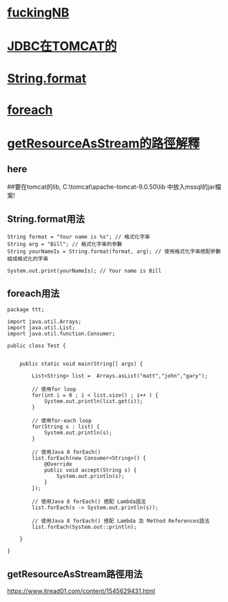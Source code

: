 


# [fuckingNB](#a)
# [JDBC在TOMCAT的](#jdbc)
# [String.format](#String.format)
# [foreach](#foreach)
# [getResourceAsStream的路徑解釋](#getResourceAsStream)

## <a name="a">here</a>

##<a name="jdbc">要在tomcat的lib, C:\tomcat\apache-tomcat-9.0.50\lib 中放入mssql的jar檔案!</a>


## <a name="String.format">String.format用法</a>
```java=
String format = "Your name is %s"; // 格式化字串
String arg = "Bill"; // 格式化字串的參數
String yourNameIs = String.format(format, arg); // 使用格式化字串搭配參數組成格式化的字串

System.out.print(yourNameIs); // Your name is Bill

```

## <a name="foreach">foreach用法</a>

```
package ttt;

import java.util.Arrays;
import java.util.List;
import java.util.function.Consumer;

public class Test {
	
	
	public static void main(String[] args) {

        List<String> list =  Arrays.asList("matt","john","gary");

        // 使用for loop
        for(int i = 0 ; i < list.size() ; i++ ) {
            System.out.println(list.get(i));
        }

        // 使用for-each loop
        for(String s : list) {
            System.out.println(s);
        }

        // 使用Java 8 forEach()
        list.forEach(new Consumer<String>() {
            @Override
            public void accept(String s) {
                System.out.println(s);
            }
        });

        // 使用Java 8 forEach() 搭配 Lambda語法
        list.forEach(s -> System.out.println(s));

        // 使用Java 8 forEach() 搭配 Lambda 及 Method References語法
        list.forEach(System.out::println);

    }

}

```

## <a name="getResourceAsStream">getResourceAsStream路徑用法</a>

https://www.itread01.com/content/1545629431.html

